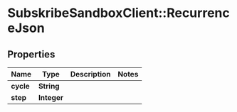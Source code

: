 # SubskribeSandboxClient::RecurrenceJson

## Properties
Name | Type | Description | Notes
------------ | ------------- | ------------- | -------------
**cycle** | **String** |  | 
**step** | **Integer** |  | 


